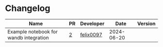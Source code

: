 # Changelog

<!-- prettier-ignore -->
Name | PR | Developer | Date | Version
--- | --- | --- | --- | ---
Example notebook for wandb integration | [2](https://github.com/laminlabs/lamin-mlops/pull/2) | [felix0097](https://github.com/felix0097) | 2024-06-20 |
